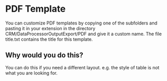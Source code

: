 # PDF Template

You can customize PDF templates by copying one of the subfolders and pasting it in your extension in the directory
CRM/DataProcessorOutputExport/PDF and give it a custom name.
The file title.txt contains the title for this template.

## Why would you do this?

You can do this if you need a different layout. e.g. the style of table is not what you are looking for. 
